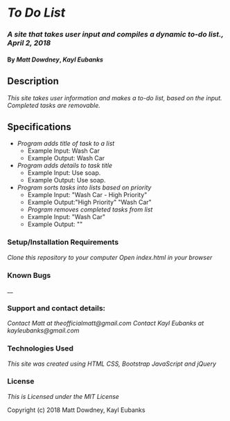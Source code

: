 # _To Do List_

### _A site that takes user input and compiles a dynamic to-do list., April 2, 2018_

#### By _Matt Dowdney_, _Kayl Eubanks_

## Description

 _This site takes user information and makes a to-do list, based on the input. Completed tasks are removable._

## Specifications

* _Program adds title of task to a list_
  * Example Input: Wash Car
  * Example Output: Wash Car
* _Program adds details to task title_
  * Example Input: Use soap.
  * Example Output: Use soap.
* _Program sorts tasks into lists based on priority_
  * Example Input: "Wash Car - High Priority"
  * Example Output:"High Priority"
                   "Wash Car"
  * _Program removes completed tasks from list_
  * Example Input: "Wash Car"
  * Example Output: ""


### Setup/Installation Requirements
_Clone this repository to your computer_
_Open index.html in your browser_

### Known Bugs
__

### Support and contact details:
_Contact Matt at theofficialmatt@gmail.com_
_Contact Kayl Eubanks at kayleubanks@gmail.com_

### Technologies Used

_This site was created using HTML CSS, Bootstrap JavaScript and jQuery_

### License
_This is Licensed under the MIT License_

Copyright (c) 2018  Matt Dowdney, Kayl Eubanks
